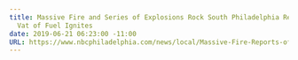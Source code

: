 ```yaml
---
title: Massive Fire and Series of Explosions Rock South Philadelphia Refinery When
  Vat of Fuel Ignites
date: 2019-06-21 06:23:00 -11:00
URL: https://www.nbcphiladelphia.com/news/local/Massive-Fire-Reports-of-Explosions-at-South-Philadelphia-Refinery-Philadelphia-Energy-Solutions-I-76-Closed-511615281.html
---
```


